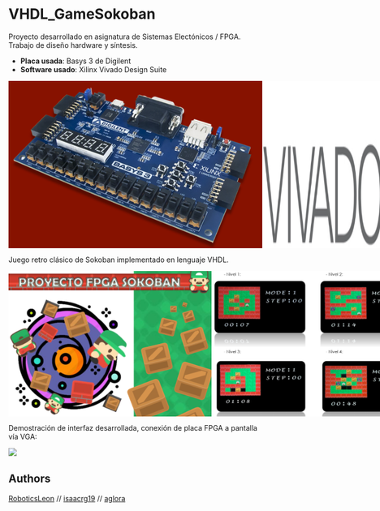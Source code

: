 # VHDL_GameSokoban
Proyecto desarrollado en asignatura de Sistemas Electónicos / FPGA. Trabajo de diseño hardware y síntesis.

- **Placa usada**: Basys 3 de Digilent
- **Software usado**: Xilinx Vivado Design Suite

<div style="display: flex; flex-direction: row;">
  <img src="https://github.com/aglora/VHDL_GameSokoban/blob/main/imgs/diligentBoard.png" width="500" />
  <img src="https://github.com/aglora/VHDL_GameSokoban/blob/main/imgs/logoXilinx.png" width="300" />
</div>

Juego retro clásico de Sokoban implementado en lenguaje VHDL. 

<div style="display: flex; flex-direction: row;">
  <img src="https://github.com/aglora/VHDL_GameSokoban/blob/main/imgs/1.png" width="400" />
  <img src="https://github.com/aglora/VHDL_GameSokoban/blob/main/imgs/2.png" width="400" />
</div>

Demostración de interfaz desarrollada, conexión de placa FPGA a pantalla vía VGA:

<img src="https://github.com/aglora/VHDL_GameSokoban/blob/main/imgs/demo.gif" width="800" />

## Authors
[RoboticsLeon](https://github.com/RoboticsLeon) //
[isaacrg19](https://github.com/isaacrg19) //
[aglora](https://github.com/aglora) 
